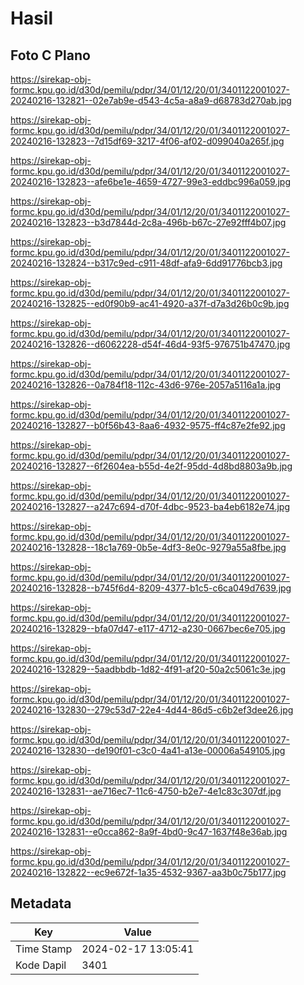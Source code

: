 # Hasil

## Foto C Plano

https://sirekap-obj-formc.kpu.go.id/d30d/pemilu/pdpr/34/01/12/20/01/3401122001027-20240216-132821--02e7ab9e-d543-4c5a-a8a9-d68783d270ab.jpg

https://sirekap-obj-formc.kpu.go.id/d30d/pemilu/pdpr/34/01/12/20/01/3401122001027-20240216-132823--7d15df69-3217-4f06-af02-d099040a265f.jpg

https://sirekap-obj-formc.kpu.go.id/d30d/pemilu/pdpr/34/01/12/20/01/3401122001027-20240216-132823--afe6be1e-4659-4727-99e3-eddbc996a059.jpg

https://sirekap-obj-formc.kpu.go.id/d30d/pemilu/pdpr/34/01/12/20/01/3401122001027-20240216-132823--b3d7844d-2c8a-496b-b67c-27e92fff4b07.jpg

https://sirekap-obj-formc.kpu.go.id/d30d/pemilu/pdpr/34/01/12/20/01/3401122001027-20240216-132824--b317c9ed-c911-48df-afa9-6dd91776bcb3.jpg

https://sirekap-obj-formc.kpu.go.id/d30d/pemilu/pdpr/34/01/12/20/01/3401122001027-20240216-132825--ed0f90b9-ac41-4920-a37f-d7a3d26b0c9b.jpg

https://sirekap-obj-formc.kpu.go.id/d30d/pemilu/pdpr/34/01/12/20/01/3401122001027-20240216-132826--d6062228-d54f-46d4-93f5-976751b47470.jpg

https://sirekap-obj-formc.kpu.go.id/d30d/pemilu/pdpr/34/01/12/20/01/3401122001027-20240216-132826--0a784f18-112c-43d6-976e-2057a5116a1a.jpg

https://sirekap-obj-formc.kpu.go.id/d30d/pemilu/pdpr/34/01/12/20/01/3401122001027-20240216-132827--b0f56b43-8aa6-4932-9575-ff4c87e2fe92.jpg

https://sirekap-obj-formc.kpu.go.id/d30d/pemilu/pdpr/34/01/12/20/01/3401122001027-20240216-132827--6f2604ea-b55d-4e2f-95dd-4d8bd8803a9b.jpg

https://sirekap-obj-formc.kpu.go.id/d30d/pemilu/pdpr/34/01/12/20/01/3401122001027-20240216-132827--a247c694-d70f-4dbc-9523-ba4eb6182e74.jpg

https://sirekap-obj-formc.kpu.go.id/d30d/pemilu/pdpr/34/01/12/20/01/3401122001027-20240216-132828--18c1a769-0b5e-4df3-8e0c-9279a55a8fbe.jpg

https://sirekap-obj-formc.kpu.go.id/d30d/pemilu/pdpr/34/01/12/20/01/3401122001027-20240216-132828--b745f6d4-8209-4377-b1c5-c6ca049d7639.jpg

https://sirekap-obj-formc.kpu.go.id/d30d/pemilu/pdpr/34/01/12/20/01/3401122001027-20240216-132829--bfa07d47-e117-4712-a230-0667bec6e705.jpg

https://sirekap-obj-formc.kpu.go.id/d30d/pemilu/pdpr/34/01/12/20/01/3401122001027-20240216-132829--5aadbbdb-1d82-4f91-af20-50a2c5061c3e.jpg

https://sirekap-obj-formc.kpu.go.id/d30d/pemilu/pdpr/34/01/12/20/01/3401122001027-20240216-132830--279c53d7-22e4-4d44-86d5-c6b2ef3dee26.jpg

https://sirekap-obj-formc.kpu.go.id/d30d/pemilu/pdpr/34/01/12/20/01/3401122001027-20240216-132830--de190f01-c3c0-4a41-a13e-00006a549105.jpg

https://sirekap-obj-formc.kpu.go.id/d30d/pemilu/pdpr/34/01/12/20/01/3401122001027-20240216-132831--ae716ec7-11c6-4750-b2e7-4e1c83c307df.jpg

https://sirekap-obj-formc.kpu.go.id/d30d/pemilu/pdpr/34/01/12/20/01/3401122001027-20240216-132831--e0cca862-8a9f-4bd0-9c47-1637f48e36ab.jpg

https://sirekap-obj-formc.kpu.go.id/d30d/pemilu/pdpr/34/01/12/20/01/3401122001027-20240216-132822--ec9e672f-1a35-4532-9367-aa3b0c75b177.jpg


## Metadata

| Key        | Value               |
| ---------- | ------------------- |
| Time Stamp | 2024-02-17 13:05:41 |
| Kode Dapil | 3401                |




